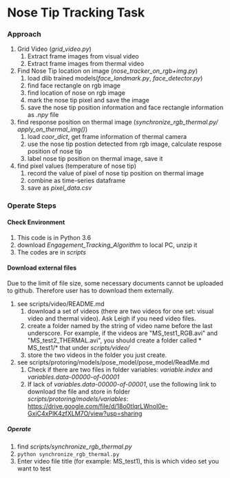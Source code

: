 # Nose Tip Tracking Task

### Approach
1. Grid Video (*grid_video.py*)
    1. Extract frame images from visual video
    2. Extract frame images from thermal video
3. Find Nose Tip location on image (*nose_tracker_on_rgb+img.py*)
    1. load dlib trained models(*face_landmark.py*, *face_detector.py*)
    1. find face rectangle on rgb image
    2. find location of nose on rgb image
    3. mark the nose tip pixel and save the image
    4. save the nose tip position information and face rectangle information as *.npy* file
5. find response position on thermal image (*synchronize_rgb_thermal.py/ apply_on_thermal_img()*)
    1. load *coor_dict*, get frame information of thermal camera
    2. use the nose tip postion detected from rgb image, calculate respose position of nose tip
    3. label nose tip position on thermal image, save it
7. find pixel values (temperature of nose tip)
    1. record the value of pixel of nose tip position on thermal image
    2. combine as time-series dataframe
    3. save as *pixel_data.csv*



### Operate Steps

#### Check Environment
1. This code is in Python 3.6
2. download *Engagement_Tracking_Algorithm* to local PC, unzip it
3. The codes are in *scripts*

#### Download external files
Due to the limit of file size, some necessary documents cannot be uploaded to github. Therefore user has to download them externally.
1. see scripts/video/README.md
    1. download a set of videos (there are two videos for one set: visual video and thermal video). Ask Leigh if you need video files.
    2. create a folder named by the string of video name before the last underscore. For example, if the videos are "MS_test1_RGB.avi" and "MS_test2_THERMAL.avi", you should create a folder called * MS_test1/* that under *scripts/video/*
    3. store the two videos in the folder you just create.
3. see scripts/protoring/models/pose_model/pose_model/ReadMe.md
    1. Check if there are two files in folder variables: *variable.index* and *variables.data-00000-of-00001*
    2. If lack of *variables.data-00000-of-00001*, use the following link to download the file and store in folder *scripts/protoring/models/variables*: https://drive.google.com/file/d/18o0tIqrLWnoI0e-GxiC4xPlK4zfXLM7O/view?usp=sharing

##### Operate
1. find *scripts/synchronize_rgb_thermal.py*
2. `python synchronize_rgb_thermal.py`
3. Enter video file title (for example: MS_test1), this is which video set you want to test
